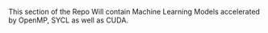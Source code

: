 This section of the Repo Will contain Machine Learning Models accelerated by OpenMP, SYCL as well as CUDA. 
